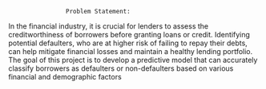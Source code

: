                     Problem Statement:
In the financial industry, it is crucial for lenders to assess the
creditworthiness of borrowers before granting loans or credit. Identifying
potential defaulters, who are at higher risk of failing to repay their debts,
can help mitigate financial losses and maintain a healthy lending portfolio.
The goal of this project is to develop a predictive model that can
accurately classify borrowers as defaulters or non-defaulters based on
various financial and demographic factors
